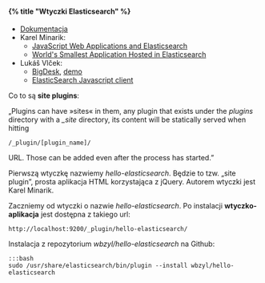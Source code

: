 #### {% title "Wtyczki Elasticsearch" %}

* [Dokumentacja](http://www.elasticsearch.org/guide/en/elasticsearch/reference/current/modules-plugins.html)
* Karel Minarik:
  - [JavaScript Web Applications and Elasticsearch](http://www.elasticsearch.org/tutorials/javascript-web-applications-and-elasticsearch/)
  - [World's Smallest Application Hosted in Elasticsearch](https://gist.github.com/karmi/3381710/)
* Lukáš Vlček:
  - [BigDesk](https://github.com/lukas-vlcek/bigdesk), [demo](http://bigdesk.org/)
  - [ElasticSearch Javascript client](https://github.com/lukas-vlcek/elasticsearch-js)

Co to są **site plugins**:

„Plugins can have »sites« in them, any plugin that exists under the
*plugins* directory with a *_site* directory, its content will be
statically served when hitting

    /_plugin/[plugin_name]/

URL. Those can be added even after the process has started.”

Pierwszą wtyczkę nazwiemy *hello-elasticsearch*. Będzie to tzw. „site plugin”,
prosta aplikacja HTML korzystająca z jQuery.
Autorem wtyczki jest Karel Minarik.

Zaczniemy od wtyczki o nazwie *hello-elasticsearch*. Po instalacji
**wtyczko-aplikacja** jest dostępna z takiego url:

    http://localhost:9200/_plugin/hello-elasticsearch/

Instalacja z repozytorium *wbzyl/hello-elasticsearch* na Github:

    :::bash
    sudo /usr/share/elasticsearch/bin/plugin --install wbzyl/hello-elasticsearch

